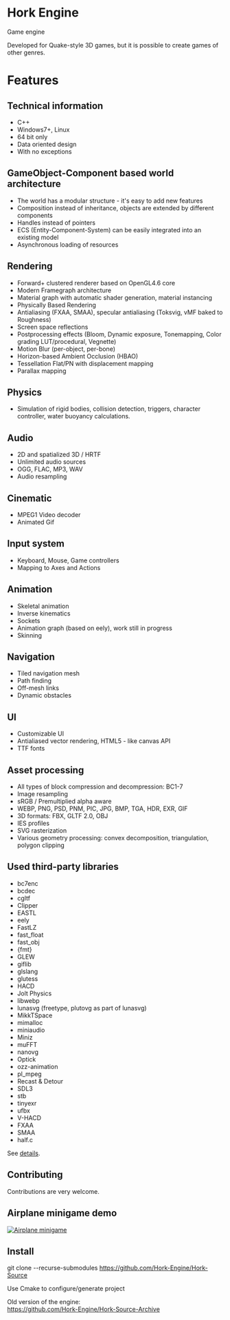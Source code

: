 # Hork Engine

Game engine

Developed for Quake-style 3D games, but it is possible to create games of other genres.

# Features

## Technical information
* C++  
* Windows7+, Linux  
* 64 bit only
* Data oriented design
* With no exceptions

## GameObject-Component based world architecture
* The world has a modular structure - it's easy to add new features
* Composition instead of inheritance, objects are extended by different components
* Handles instead of pointers
* ECS (Entity-Component-System) can be easily integrated into an existing model
* Asynchronous loading of resources

## Rendering
* Forward+ clustered renderer based on OpenGL4.6 core
* Modern Framegraph architecture
* Material graph with automatic shader generation, material instancing
* Physically Based Rendering
* Antialiasing (FXAA, SMAA), specular antialiasing (Toksvig, vMF baked to Roughness)
* Screen space reflections
* Postprocessing effects (Bloom, Dynamic exposure, Tonemapping, Color grading LUT/procedural, Vegnette)
* Motion Blur (per-object, per-bone)
* Horizon-based Ambient Occlusion (HBAO)
* Tessellation Flat/PN with displacement mapping
* Parallax mapping

## Physics
* Simulation of rigid bodies, collision detection, triggers, character controller, water buoyancy calculations.

## Audio
* 2D and spatialized 3D / HRTF
* Unlimited audio sources
* OGG, FLAC, MP3, WAV
* Audio resampling

## Cinematic
* MPEG1 Video decoder
* Animated Gif

## Input system
* Keyboard, Mouse, Game controllers
* Mapping to Axes and Actions
   
## Animation
* Skeletal animation
* Inverse kinematics
* Sockets
* Animation graph (based on eely), work still in progress
* Skinning

## Navigation
* Tiled navigation mesh
* Path finding
* Off-mesh links
* Dynamic obstacles

## UI
* Customizable UI
* Antialiased vector rendering, HTML5 - like canvas API
* TTF fonts

## Asset processing
* All types of block compression and decompression: BC1-7
* Image resampling
* sRGB / Premultiplied alpha aware
* WEBP, PNG, PSD, PNM, PIC, JPG, BMP, TGA, HDR, EXR, GIF
* 3D formats: FBX, GLTF 2.0, OBJ
* IES profiles
* SVG rasterization
* Various geometry processing: convex decomposition, triangulation, polygon clipping
   
## Used third-party libraries
* bc7enc
* bcdec
* cgltf
* Clipper
* EASTL
* eely
* FastLZ
* fast_float
* fast_obj
* {fmt}
* GLEW
* giflib
* glslang
* glutess
* HACD
* Jolt Physics
* libwebp
* lunasvg (freetype, plutovg as part of lunasvg)
* MikkTSpace
* mimalloc
* miniaudio
* Miniz
* muFFT
* nanovg
* Optick
* ozz-animation
* pl_mpeg
* Recast & Detour
* SDL3
* stb
* tinyexr
* ufbx
* V-HACD
* FXAA
* SMAA
* half.c

See [details](ThirdParty.md).


## Contributing
Contributions are very welcome.


## Airplane minigame demo
[![Airplane minigame](http://img.youtube.com/vi/T9h7byyu_eQ/0.jpg)](https://youtu.be/T9h7byyu_eQ "Airplane minigame")


## Install

git clone --recurse-submodules https://github.com/Hork-Engine/Hork-Source

Use Cmake to configure/generate project

Old version of the engine:\
https://github.com/Hork-Engine/Hork-Source-Archive
